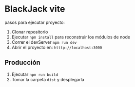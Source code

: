 # BlackJack vite

pasos para ejecutar proyecto:

1. Clonar repositorio
2. Ejecutar ```npm install``` para reconstruir los módulos de node
3. Correr el devServer ```npm run dev``` 
4. Abrir el proyecto en: ```htttp://localhost:3000```


## Producción

1. Ejecutar ```npm run build```
2. Tomar la carpeta ```dist``` y desplegarla
